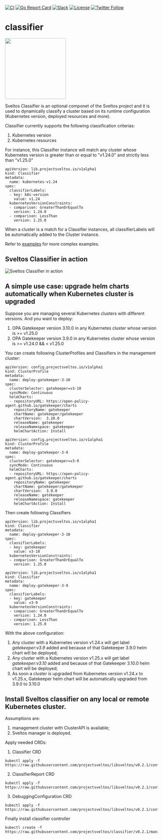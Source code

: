 [![CI](https://github.com/projectsveltos/classifier/actions/workflows/main.yaml/badge.svg)](https://github.com/projectsveltos/classifier/actions)
[![Go Report Card](https://goreportcard.com/badge/github.com/projectsveltos/classifier)](https://goreportcard.com/report/github.com/projectsveltos/classifier)
[![Slack](https://img.shields.io/badge/join%20slack-%23projectsveltos-brighteen)](https://join.slack.com/t/projectsveltos/shared_invite/zt-1hraownbr-W8NTs6LTimxLPB8Erj8Q6Q)
[![License](https://img.shields.io/badge/license-Apache-blue.svg)](LICENSE)
[![Twitter Follow](https://img.shields.io/twitter/follow/projectsveltos?style=social)](https://twitter.com/projectsveltos)

# classifier

<img src="https://raw.githubusercontent.com/projectsveltos/classifier/dev/logos/logo.png" width="200">

Sveltos Classifier is an optional componet of the Sveltos project and it is used to dynamically classify a cluster based on its runtime configuration (Kubernetes version, deployed resources and more).

Classifier currently supports the following classification criterias:
1. Kubernetes version
2. Kubernetes resources


For instance, this Classifier instance will match any cluster whose Kubernetes version is greater than or equal to "v1.24.0" and strictly less than "v1.25.0"

```
apiVersion: lib.projectsveltos.io/v1alpha1
kind: Classifier
metadata:
  name: kubernetes-v1.24
spec:
  classifierLabels:
  - key: k8s-version
    value: v1.24
  kubernetesVersionConstraints:
  - comparison: GreaterThanOrEqualTo
    version: 1.24.0
  - comparison: LessThan
    version: 1.25.0    
```

When a cluster is a match for a Classifier instances, all classifierLabels will be automatically added to the Cluster instance.

Refer to [examples](./examples/) for more complex examples.

## Sveltos Classifier in action

![Sveltos Classifier in action](https://github.com/projectsveltos/demos/blob/main/classifier/classifier.gif)

## A simple use case: upgrade helm charts automatically when Kubernetes cluster is upgraded
Suppose you are managing several Kubernetes clusters with different versions.
And you want to deploy:
1. OPA Gatekeeper version 3.10.0 in any Kubernetes cluster whose version is >= v1.25.0
2. OPA Gatekeeper version 3.9.0 in any Kubernetes cluster whose version is >= v1.24.0 && < v1.25.0

You can create following ClusterProfiles and Classifiers in the management cluster:
```
apiVersion: config.projectsveltos.io/v1alpha1
kind: ClusterProfile
metadata:
  name: deploy-gatekeeper-3-10
spec:
  clusterSelector: gatekeeper=v3-10
  syncMode: Continuous
  helmCharts:
  - repositoryURL: https://open-policy-agent.github.io/gatekeeper/charts
    repositoryName: gatekeeper
    chartName: gatekeeper/gatekeeper
    chartVersion:  3.10.0
    releaseName: gatekeeper
    releaseNamespace: gatekeeper
    helmChartAction: Install
```

```
apiVersion: config.projectsveltos.io/v1alpha1
kind: ClusterProfile
metadata:
  name: deploy-gatekeeper-3-9
spec:
  clusterSelector: gatekeeper=v3-9
  syncMode: Continuous
  helmCharts:
  - repositoryURL: https://open-policy-agent.github.io/gatekeeper/charts
    repositoryName: gatekeeper
    chartName: gatekeeper/gatekeeper
    chartVersion:  3.9.0
    releaseName: gatekeeper
    releaseNamespace: gatekeeper
    helmChartAction: Install
```

Then create following Classifiers

```
apiVersion: lib.projectsveltos.io/v1alpha1
kind: Classifier
metadata:
  name: deploy-gatekeeper-3-10
spec:
  classifierLabels:
  - key: gatekeeper
    value: v3-10
  kubernetesVersionConstraints:
  - comparison: GreaterThanOrEqualTo
    version: 1.25.0
```

```
apiVersion: lib.projectsveltos.io/v1alpha1
kind: Classifier
metadata:
  name: deploy-gatekeeper-3-9
spec:
  classifierLabels:
  - key: gatekeeper
    value: v3-9
  kubernetesVersionConstraints:
  - comparison: GreaterThanOrEqualTo
    version: 1.24.0
  - comparison: LessThan
    version: 1.25.0
```

With the above configuration:
1. Any cluster with a Kubernetes version v1.24.x will get label _gatekeeper:v3.9_ added and because of that Gatekeeper 3.9.0 helm chart will be deployed;
2. Any cluster with a Kubernetes version v1.25.x will get label _gatekeeper:v3.10_ added and because of that Gatekeeper 3.10.0 helm chart will be deployed;
3. As soon a cluster is upgraded from Kubernetes version v1.24.x to v1.25.x, Gatekeeper helm chart will be automatically upgraded from 3.9.0 to 3.10.0

## Install Sveltos classifier on any local or remote Kubernetes cluster.

Assumptions are:
1. management cluster with ClusterAPI is available;
2. Sveltos manager is deployed.


Apply needed CRDs:
1. Classifier CRD
```
kubectl apply -f https://raw.githubusercontent.com/projectsveltos/libsveltos/v0.2.1/config/crd/bases/lib.projectsveltos.io_classifiers.yaml
```

2. ClassifierReport CRD
```
kubectl apply -f https://raw.githubusercontent.com/projectsveltos/libsveltos/v0.2.1/config/crd/bases/lib.projectsveltos.io_classifierreports.yaml
```

3. DebuggingConfiguration CRD
```
kubectl apply -f https://raw.githubusercontent.com/projectsveltos/libsveltos/v0.2.1/config/crd/bases/lib.projectsveltos.io_debuggingconfigurations.yaml
```

Finally install classifier controller
```
kubectl create -f  https://raw.githubusercontent.com/projectsveltos/classifier/v0.2.1/manifest/manifest.yaml
```
